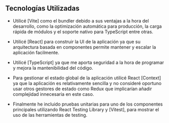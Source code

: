 ## Tecnologías Utilizadas

- Utilicé [Vite] como el bundler debido a sus ventajas a la hora del desarrollo, como la optimización automática para producción, la carga rápida de módulos y el soporte nativo para TypeScript entre otras.

- Utilicé [React] para construir la UI de la aplicación ya que su arquitectura basada en componentes permite mantener y escalar la aplicación facilmente.

- Utilicé [TypeScript] ya que me aporta seguridad a la hora de programar y mejora la mantenibilidad del código.

- Para gestionar el estado global de la aplicación utilicé React [Context] ya que la aplicación es relativamente sencilla y no consideré oportuno usar otros gestores de estado como Redux que implicarían añadir complejidad innecesaria en este caso.

- Finalmente he incluido pruebas unitarias para uno de los componentes principales utilizando React Testing Library y [Vitest], para mostrar el uso de las herramientas de testing.
